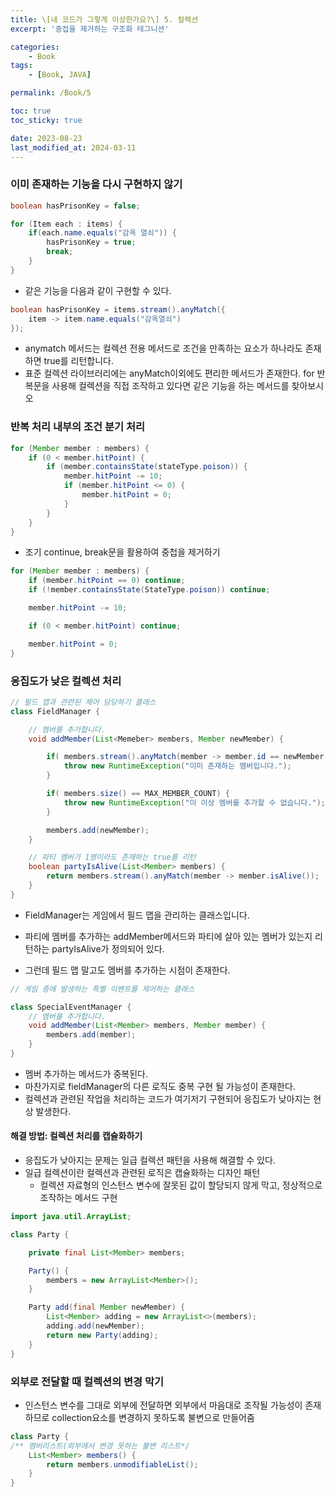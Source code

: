 ```yaml
---
title: \[내 코드가 그렇게 이상한가요?\] 5. 컬렉션
excerpt: '중접을 제거하는 구조화 테그니션'

categories:
    - Book
tags:
    - [Book, JAVA]

permalink: /Book/5

toc: true
toc_sticky: true

date: 2023-08-23
last_modified_at: 2024-03-11
---
```


### 이미 존재하는 기능을 다시 구현하지 않기

```java
boolean hasPrisonKey = false;

for (Item each : items) {
    if(each.name.equals("감옥 열쇠")) {
        hasPrisonKey = true;
        break;
    }
}
```

-   같은 기능을 다음과 같이 구현할 수 있다.

```java
boolean hasPrisonKey = items.stream().anyMatch({
	item -> item.name.equals("감옥열쇠")
});
```

-   anymatch 메서드는 컬렉션 전용 메서드로 조건을 만족하는 요소가 하나라도 존재하면 true를 리턴합니다.
-   표준 컬렉션 라이브러리에는 anyMatch이외에도 편리한 메서드가 존재한다.
    for 반복문을 사용해 컬렉션을 직접 조작하고 있다면 같은 기능을 하는 메서드를 찾아보시오

### 반복 처리 내부의 조건 분기 처리

```java
for (Member member : members) {
	if (0 < member.hitPoint) {
    	if (member.containsState(stateType.poison)) {
        	member.hitPoint -= 10;
            if (member.hitPoint <= 0) {
            	member.hitPoint = 0;
            }
        }
    }
}
```

-   조기 continue, break문을 활용하여 중첩을 제거하기

```java
for (Member member : members) {
	if (member.hitPoint == 0) continue;
    if (!member.containsState(StateType.poison)) continue;

    member.hitPoint -= 10;

    if (0 < member.hitPoint) continue;

    member.hitPoint = 0;
}
```

### 응집도가 낮은 컬렉션 처리

```java
// 필드 맵과 관련된 제어 담당하기 클래스
class FieldManager {

    // 멤버를 추가합니다.
    void addMember(List<Memeber> members, Member newMember) {

        if( members.stream().anyMatch(member -> member.id == newMember.id)) {
            throw new RuntimeException("이미 존재하는 멤버입니다.");
        }

        if( members.size() == MAX_MEMBER_COUNT) {
            throw new RuntimeException("이 이상 멤버를 추가할 수 없습니다.");
        }

        members.add(newMember);
    }

    // 파티 멤버가 1명이라도 존재하는 true를 리턴
    boolean partyIsAlive(List<Member> members) {
        return members.stream().anyMatch(member -> member.isAlive());
    }
}
```

-   FieldManager는 게임에서 필드 맵을 관리하는 클래스입니다.
-   파티에 멤버를 추가하는
    addMember메서드와 파티에 살아 있는 멤버가 있는지 리턴하는 partyIsAlive가 정의되어 있다.

-   그런데 필드 맵 말고도 멤버를 추가하는 시점이 존재한다.

```java
// 게임 중에 발생하는 특별 이벤트를 제어하는 클래스

class SpecialEventManager {
	// 멤버를 추가합니다.
	void addMember(List<Member> members, Member member) {
		members.add(member);
	}
}

```

-   멤버 추가하는 메서드가 중복된다.
-   마찬가지로 fieldManager의 다른 로직도 중복 구현 될 가능성이 존재한다.
-   컬렉션과 관련된 작업을 처리하는 코드가 여기저기 구현되어 응집도가 낮아지는 현상 발생한다.

#### 해결 방법: 컬렉션 처리를 캡슐화하기

-   응집도가 낮아지는 문제는 일급 컬렉션 패턴을 사용해 해결할 수 있다.
-   일급 컬렉션이란 컬렉션과 관련된 로직은 캡슐화하는 디자인 패턴
    -   컬렉션 자료형의 인스턴스 변수에 잘못된 값이 할당되지 않게 막고, 정상적으로 조작하는 메서드 구현

```java
import java.util.ArrayList;

class Party {

    private final List<Member> members;

    Party() {
        members = new ArrayList<Member>();
    }

    Party add(final Member newMember) {
        List<Member> adding = new ArrayList<>(members);
        adding.add(newMember);
        return new Party(adding);
    }
}
```

### 외부로 전달할 때 컬렉션의 변경 막기

-   인스턴스 변수를 그대로 외부에 전달하면 외부에서 마음대로 조작될 가능성이 존재하므로 collection요소를 변경하지 못하도록 불변으로 만들어줌

```java
class Party {
/** 멤버리스트(외부에서 변경 못하는 불변 리스트*/
	List<Member> members() {
		return members.unmodifiableList();
	}
}
```
